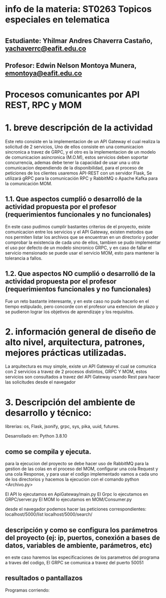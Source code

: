 # info de la materia: ST0263 Topicos especiales en telematica
#
## Estudiante: Yhilmar Andres Chaverra Castaño, yachaverrc@eafit.edu.co
## Profesor: Edwin Nelson Montoya Munera, emontoya@eafit.edu.co
#
#  Procesos comunicantes por API REST, RPC y MOM
#
# 1. breve descripción de la actividad

Este reto consiste en la implementacion de un API Gateway el cual realiza la solicitud de 2 servicios, Uno de ellos consiste en una comunicacion sincronica a travez de GRPC, y el otro es la implementacion de un modelo de comunicacion asincronica (M.O.M), estos servicios deben soportar concurrencia, ademas debe tener la capacidad de usar una u otra comunicacion dependiendo de la disponibilidad, para el proceso de peticiones de los clientes usaremos API-REST con un servidor Flask, Se utilizará gRPC para la comunicación RPC y RabbitMQ o Apache Kafka para la comunicación MOM.


## 1.1. Que aspectos cumplió o desarrolló de la actividad propuesta por el profesor (requerimientos funcionales y no funcionales)
En este caso pudimos cumplir bastantes criterios de el proyecto, existe comunicacion entre los servicios y el API Gateway, existen metodos que nos permiten listar los archivos que se encuentran en un directorio y poder comprobar la existencia de cada uno de ellos, tambien se pudo implementar el uso por defecto de un modelo sincronico GRPC, y en caso de fallar el servicio mensionado se puede usar el servicio MOM, esto para mantener la tolerancia a fallos.

## 1.2. Que aspectos NO cumplió o desarrolló de la actividad propuesta por el profesor (requerimientos funcionales y no funcionales)
Fue un reto bastante interesante, y en este caso no pude hacerlo en el tiempo estipulado, pero concorde con el profesor una extencion de plazo y se pudieron lograr los objetivos de aprendizaje y los requisitos.

# 2. información general de diseño de alto nivel, arquitectura, patrones, mejores prácticas utilizadas.
La arquitectura es muy simple, existe un API Gateway el cual se comunica con 2 servicios a travez de 2 procesos distintos, GRPC Y MOM, estos servicios son consultados a travez del API Gateway usando Rest para hacer las solicitudes desde el navegador

# 3. Descripción del ambiente de desarrollo y técnico:

librerias: os, Flask, jsonify, grpc, sys, pika, uuid, futures.

Desarrollado en: Python 3.8.10


## como se compila y ejecuta.

para la ejecucion del proyecto se debe hacer uso de RabbitMQ para la gestion de las colas en el proceso del MOM, configurar una cola Request y una cola Response, y para usar el codigo implementado vamos a cada uno de los directorios y hacemos la ejecucion con el comando python <Archivo.py>

El API lo ejecutamos en ApiGateway/main.py
El Grpc lo ejecutamos en GRPC/server.py
El MOM lo ejecutamos en MOM/Consumer.py

desde el navegador podemos hacer las peticiones correspondientes: 
    localhost/5000/list 
    localhost/5000/search/<filename>

## descripción y como se configura los parámetros del proyecto (ej: ip, puertos, conexión a bases de datos, variables de ambiente, parámetros, etc)
en este caso haremos las especificaciones de los parametros del programa a traves del codigo, El GRPC se comunica a travez del puerto 50051

## resultados o pantallazos 

Programas corriendo:
